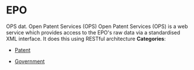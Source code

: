 # EPO


OPS dat. Open Patent Services (OPS) Open Patent Services (OPS) is a web service which provides access to the EPO's raw data via a standardised XML interface. It does this using RESTful architecture
**Categories**:

- [Patent](https://github/awesome-apis/awesome-apis#patent)

- [Government](https://github/awesome-apis/awesome-apis#government)



